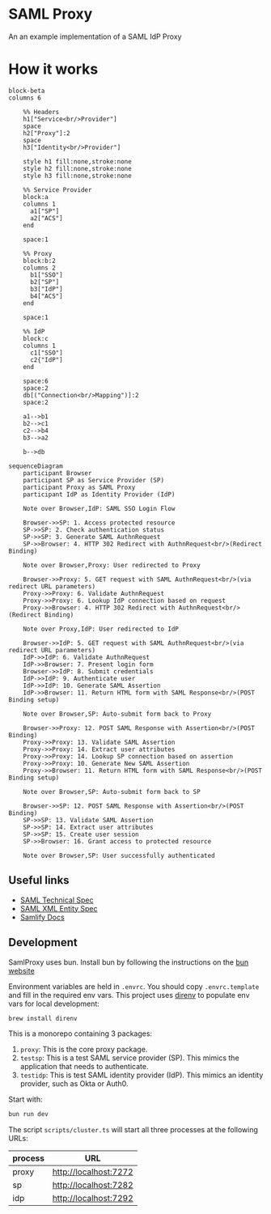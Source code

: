 # SAML Proxy
An an example implementation of a SAML IdP Proxy

# How it works

```mermaid
block-beta
columns 6

    %% Headers
    h1["Service<br/>Provider"]
    space
    h2["Proxy"]:2
    space
    h3["Identity<br/>Provider"]

    style h1 fill:none,stroke:none
    style h2 fill:none,stroke:none
    style h3 fill:none,stroke:none

    %% Service Provider
    block:a
    columns 1
      a1["SP"]
      a2["ACS"]
    end

    space:1

    %% Proxy
    block:b:2
    columns 2
      b1["SSO"]
      b2["SP"]
      b3["IdP"]
      b4["ACS"]
    end

    space:1

    %% IdP
    block:c
    columns 1
      c1["SSO"]
      c2{"IdP"]
    end

    space:6
    space:2
    db[("Connection<br/>Mapping")]:2
    space:2

    a1-->b1
    b2-->c1
    c2-->b4
    b3-->a2

    b-->db
```

```mermaid
sequenceDiagram
    participant Browser
    participant SP as Service Provider (SP)
    participant Proxy as SAML Proxy
    participant IdP as Identity Provider (IdP)

    Note over Browser,IdP: SAML SSO Login Flow

    Browser->>SP: 1. Access protected resource
    SP->>SP: 2. Check authentication status
    SP->>SP: 3. Generate SAML AuthnRequest
    SP->>Browser: 4. HTTP 302 Redirect with AuthnRequest<br/>(Redirect Binding)

    Note over Browser,Proxy: User redirected to Proxy

    Browser->>Proxy: 5. GET request with SAML AuthnRequest<br/>(via redirect URL parameters)
    Proxy->>Proxy: 6. Validate AuthnRequest
    Proxy->>Proxy: 6. Lookup IdP connection based on request
    Proxy->>Browser: 4. HTTP 302 Redirect with AuthnRequest<br/>(Redirect Binding)

    Note over Proxy,IdP: User redirected to IdP

    Browser->>IdP: 5. GET request with SAML AuthnRequest<br/>(via redirect URL parameters)
    IdP->>IdP: 6. Validate AuthnRequest
    IdP->>Browser: 7. Present login form
    Browser->>IdP: 8. Submit credentials
    IdP->>IdP: 9. Authenticate user
    IdP->>IdP: 10. Generate SAML Assertion
    IdP->>Browser: 11. Return HTML form with SAML Response<br/>(POST Binding setup)

    Note over Browser,SP: Auto-submit form back to Proxy

    Browser->>Proxy: 12. POST SAML Response with Assertion<br/>(POST Binding)
    Proxy->>Proxy: 13. Validate SAML Assertion
    Proxy->>Proxy: 14. Extract user attributes
    Proxy->>Proxy: 14. Lookup SP connection based on assertion
    Proxy->>Proxy: 10. Generate New SAML Assertion
    Proxy->>Browser: 11. Return HTML form with SAML Response<br/>(POST Binding setup)

    Note over Browser,SP: Auto-submit form back to SP

    Browser->>SP: 12. POST SAML Response with Assertion<br/>(POST Binding)
    SP->>SP: 13. Validate SAML Assertion
    SP->>SP: 14. Extract user attributes
    SP->>SP: 15. Create user session
    SP->>Browser: 16. Grant access to protected resource

    Note over Browser,SP: User successfully authenticated
```

## Useful links
* [SAML Technical Spec](https://docs.oasis-open.org/security/saml/Post2.0/sstc-saml-tech-overview-2.0-cd-02.html)
* [SAML XML Entity Spec](https://docs.oasis-open.org/security/saml/v2.0/saml-core-2.0-os.pdf)
* [Samlify Docs](https://samlify.js.org/#/?id=samlify)


## Development
SamlProxy uses bun. Install bun by following the instructions on the [bun website](https://bun.sh/docs/installation)

Environment variables are held in `.envrc`. You should copy `.envrc.template` and fill in the required env vars. This project uses [direnv](https://direnv.net/) to populate env vars for local development:
```zsh
brew install direnv
```

This is a monorepo containing 3 packages:
1. `proxy`: This is the core proxy package.
1. `testsp`: This is a test SAML service provider (SP). This mimics the application that needs to authenticate.
1. `testidp`: This is test SAML identity provider (IdP). This mimics an identity provider, such as Okta or Auth0.

Start with:
```zsh
bun run dev
```
The script `scripts/cluster.ts` will start all three processes at the following URLs:

| process | URL |
|---|---|
| proxy | <http://localhost:7272> |
| sp    | <http://localhost:7282> |
| idp   | <http://localhost:7292> |
